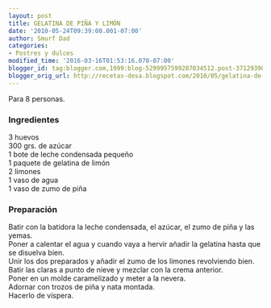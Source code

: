 ```yaml
---
layout: post
title: GELATINA DE PIÑA Y LIMÓN
date: '2010-05-24T09:39:00.001-07:00'
author: Smurf Dad
categories:
- Postres y dulces
modified_time: '2016-03-16T01:53:16.070-07:00'
blogger_id: tag:blogger.com,1999:blog-5299957599287034512.post-3712939070180877237
blogger_orig_url: http://recetas-desa.blogspot.com/2010/05/gelatina-de-pina-y-limon.html
---
```


Para 8 personas.<br /><h3>Ingredientes</h3>3 huevos<br />300 grs. de azúcar<br />1 bote de leche condensada pequeño<br />1 paquete de gelatina de limón<br />2 limones<br />1 vaso de agua<br />1 vaso de zumo de piña<br /><h3>Preparación</h3>Batir con la batidora la leche condensada, el azúcar, el zumo de piña y las yemas.<br />Poner a calentar el agua y cuando vaya a hervir añadir la gelatina hasta que se disuelva bien.<br />Unir los dos preparados y añadir el zumo de los limones revolviendo bien.<br />Batir las claras a punto de nieve y mezclar con la crema anterior.<br />Poner en un molde caramelizado y meter a la nevera.<br />Adornar con trozos de piña y nata montada.<br />Hacerlo de víspera.